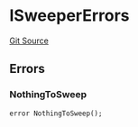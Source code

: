 # ISweeperErrors
[Git Source](https://github.com/aragon/ve-governance/blob/d1db1e959d76056114cf52b0b8a3ff8311778151/src/escrow/increasing/interfaces/IVotingEscrowIncreasing.sol)


## Errors
### NothingToSweep

```solidity
error NothingToSweep();
```


